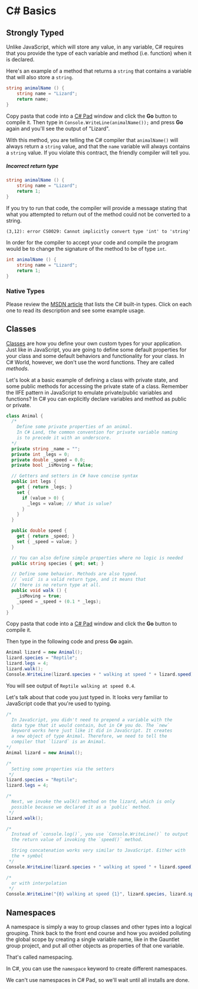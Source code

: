 # C# Basics 

## Strongly Typed

Unlike JavaScript, which will store any value, in any variable, C# requires that you provide the type of each variable and method (i.e. function) when it is declared.

Here's an example of a method that returns a `string` that contains a variable that will also store a `string`.

```c#
string animalName () {
    string name = "Lizard";
    return name;
}
```

Copy pasta that code into a [C# Pad](http://csharppad.com/) window and click the **Go** button to compile it. Then type in `Console.WriteLine(animalName());` and press **Go** again and you'll see the output of "Lizard".

With this method, you are telling the C# compiler that `animalName()` will always return a `string` value, and that the `name` variable will always contains a `string` value. If you violate this contract, the friendly compiler will tell you.

##### Incorrect return type

```c#
string animalName () {
    string name = "Lizard";
    return 1;
}
```

If you try to run that code, the compiler will provide a message stating that what you attempted to return out of the method could not be converted to a string.

```
(3,12): error CS0029: Cannot implicitly convert type 'int' to 'string'
```

In order for the compiler to accept your code and compile the program would be to change the signature of the method to be of type `int`.

```c#
int animalName () {
    string name = "Lizard";
    return 1;
}
```

### Native Types

Please review the [MSDN article](https://msdn.microsoft.com/en-us/library/ya5y69ds.aspx) that lists the C# built-in types. Click on each one to read its description and see some example usage.

## Classes

[Classes](https://msdn.microsoft.com/en-us/library/0b0thckt.aspx) are how you define your own custom types for your application. Just like in JavaScript, you are going to define some default properties for your class and some default behaviors and functionality for your class. In C# World, however, we don't use the word functions. They are called *methods*.

Let's look at a basic example of defining a class with private state, and some public methods for accessing the private state of a class. Remember the IIFE pattern in JavaScript to emulate private/public variables and functions? In C# you can explicitly declare variables and method as public or private.

```c#
class Animal {
  /*
    Define some private properties of an animal.
    In C# Land, the common convention for private variable naming
    is to precede it with an underscore.
  */
  private string _name = "";
  private int _legs = 0;
  private double _speed = 0.0;
  private bool _isMoving = false;

  // Getters and setters in C# have concise syntax
  public int legs {
    get { return _legs; }
    set {
      if (value > 0) {
        _legs = value; // What is value?
      }
    } 
  }

  public double speed {
    get { return _speed; }
    set { _speed = value; }
  }

  // You can also define simple properties where no logic is needed
  public string species { get; set; }

  // Define some behavior. Methods are also typed.
  // `void` is a valid return type, and it means that
  // there is no return type at all.
  public void walk () {
    _isMoving = true;
    _speed = _speed + (0.1 * _legs);
  }
}
```

Copy pasta that code into a [C# Pad](http://csharppad.com/) window and click the **Go** button to compile it.

Then type in the following code and press **Go** again.

```c#
Animal lizard = new Animal();
lizard.species = "Reptile";
lizard.legs = 4;
lizard.walk();
Console.WriteLine(lizard.species + " walking at speed " + lizard.speed);
```

You will see output of `Reptile walking at speed 0.4`.

Let's talk about that code you just typed in. It looks very familiar to JavaScript code that you're used to typing.

```c#
/*
  In JavaScript, you didn't need to prepend a variable with the
  data type that it would contain, but in C# you do. The `new`
  keyword works here just like it did in JavaScript. It creates
  a new object of type Animal. Therefore, we need to tell the
  compiler that `lizard` is an Animal.
*/
Animal lizard = new Animal();

/*
  Setting some properties via the setters
 */
lizard.species = "Reptile";
lizard.legs = 4;

/*
  Next, we invoke the walk() method on the lizard, which is only
  possible because we declared it as a `public` method.
 */
lizard.walk();

/*
  Instead of `console.log()`, you use `Console.WriteLine()` to output
  the return value of invoking the `speed()` method.

  String concatenation works very similar to JavaScript. Either with 
  the + symbol
 */
Console.WriteLine(lizard.species + " walking at speed " + lizard.speed);

/*
  or with interpolation
 */
Console.WriteLine("{0} walking at speed {1}", lizard.species, lizard.speed);
```


## Namespaces

A namespace is simply a way to group classes and other types into a logical grouping. Think back to the front end course and how you avoided polluting the global scope by creating a single variable name, like in the Gauntlet group project, and put all other objects as properties of that one variable.

That's called namespacing.

In C#, you can use the `namespace` keyword to create different namespaces.

We can't use namespaces in C# Pad, so we'll wait until all installs are done.
